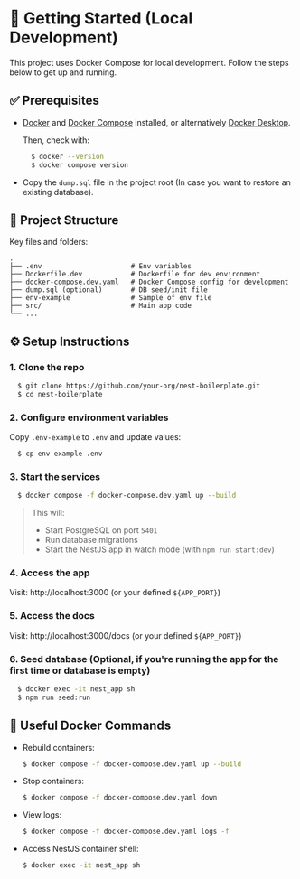 # 🚀 Getting Started (Local Development)
This project uses Docker Compose for local development. Follow the steps below to get up and running.

## ✅ Prerequisites
- [Docker](https://docs.docker.com/engine/) and [Docker Compose](https://docs.docker.com/compose/) installed, or alternatively [Docker Desktop](https://docs.docker.com/desktop/).

  Then, check with:
  ```bash
    $ docker --version
    $ docker compose version
  ```
- Copy the `dump.sql` file in the project root (In case you want to restore an existing database).
## 📁 Project Structure
Key files and folders:
```
.
├── .env                      # Env variables
├── Dockerfile.dev            # Dockerfile for dev environment
├── docker-compose.dev.yaml   # Docker Compose config for development
├── dump.sql (optional)       # DB seed/init file
├── env-example               # Sample of env file
├── src/                      # Main app code
└── ...
```

## ⚙️ Setup Instructions
### 1. Clone the repo
```bash
  $ git clone https://github.com/your-org/nest-boilerplate.git
  $ cd nest-boilerplate
```

### 2. Configure environment variables
Copy `.env-example` to `.env` and update values:
```bash
  $ cp env-example .env
```

### 3. Start the services
```bash
  $ docker compose -f docker-compose.dev.yaml up --build
```
>This  will:  
>- Start PostgreSQL on port `5401`
>- Run database migrations
>- Start the NestJS app in watch mode (with `npm run start:dev`)

### 4. Access the app
Visit: http://localhost:3000 (or your defined `${APP_PORT}`)

### 5. Access the docs
Visit: http://localhost:3000/docs (or your defined `${APP_PORT}`)

### 6. Seed database (Optional, if you're running the app for the first time or database is empty) 
```bash
  $ docker exec -it nest_app sh
  $ npm run seed:run
```


## 🐳 Useful Docker Commands
- Rebuild containers:

  ```bash
  $ docker compose -f docker-compose.dev.yaml up --build
  ```

- Stop containers:

  ```bash
  $ docker compose -f docker-compose.dev.yaml down
  ```

- View logs:
  ```bash
  $ docker compose -f docker-compose.dev.yaml logs -f
  ```

- Access NestJS container shell:
  ```bash
  $ docker exec -it nest_app sh
  ```
  